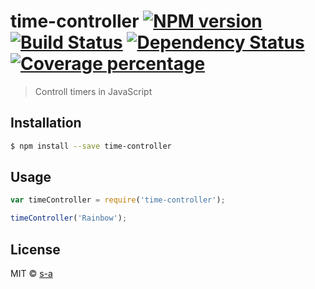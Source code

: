 # time-controller [![NPM version][npm-image]][npm-url] [![Build Status][travis-image]][travis-url] [![Dependency Status][daviddm-image]][daviddm-url] [![Coverage percentage][coveralls-image]][coveralls-url]
> Controll timers in JavaScript

## Installation

```sh
$ npm install --save time-controller
```

## Usage

```js
var timeController = require('time-controller');

timeController('Rainbow');
```
## License

MIT © [s-a](https://github.com/s-a)


[npm-image]: https://badge.fury.io/js/time-controller.svg
[npm-url]: https://npmjs.org/package/time-controller
[travis-image]: https://travis-ci.org/s-a/time-controller.svg?branch=master
[travis-url]: https://travis-ci.org/s-a/time-controller
[daviddm-image]: https://david-dm.org/s-a/time-controller.svg?theme=shields.io
[daviddm-url]: https://david-dm.org/s-a/time-controller
[coveralls-image]: https://coveralls.io/repos/s-a/time-controller/badge.svg
[coveralls-url]: https://coveralls.io/r/s-a/time-controller
